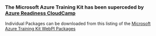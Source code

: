 ### The Microsoft Azure Training Kit has been superceded by [Azure Readiness CloudCamp](https://github.com/Azure-Readiness/CloudCamp)

Individual Packages can be downloaded from this listing of the [Microsoft Azure Training Kit WebPI Packages](http://composer-test.azurewebsites.net/)
